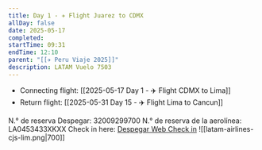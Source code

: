 ```yaml
---
title: Day 1 - ✈️ Flight Juarez to CDMX
allDay: false
date: 2025-05-17
completed: 
startTime: 09:31
endTime: 12:10
parent: "[[✈️ Peru Viaje 2025]]"
description: LATAM Vuelo 7503
---
```

* Connecting flight: [[2025-05-17 Day 1 - ✈️ Flight CDMX to Lima]]
* Return flight: [[2025-05-31 Day 15 - ✈️ Flight Lima to Cancun]]

N.° de reserva Despegar: 32009299700
N.° de reserva de la aerolínea: LA0453433XKXX
Check in here: [Despegar Web Check in](https://www.despegar.com.mx/me/bookings/trips/TI-193caa3b06f318cd39b72f9ee0dd94d8?as_referer=trip_list)
![[latam-airlines-cjs-lim.png|700]]